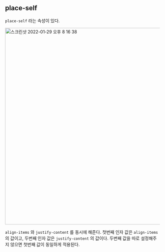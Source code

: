 ## place-self
```place-self``` 라는 속성이 있다.

<img width="638" alt="스크린샷 2022-01-29 오후 8 16 38" src="https://user-images.githubusercontent.com/62709718/151658894-3b4400f1-c5ef-4d7a-92c3-477f6cdb6c12.png">

```align-items``` 와 ```justify-content``` 를 동시에 해준다. 첫번째 인자 값은 ```align-items``` 의 값이고, 두번째 인자 값은 ```justify-content``` 의 값이다. 두번째 값을 따로 설정해주지 않으면
첫번째 값이 동일하게 적용된다.
